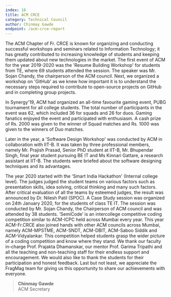 ```yaml
---
index: 16
title: ACM CRCE
category: Technical Council
author: Chinmay Gawde
endpoint: /acm-crce-report
---
```


The ACM Chapter of Fr. CRCE is known for organizing and conducting successful workshops and seminars related to Information Technology; it has greatly contributed to increasing knowledge of students and keeping them updated about new technologies in the market. The first event of ACM for the year 2019-2020 was the 'Resume Building Workshop' for students from TE, where 69 students attended the session. The speaker was Mr. Sojan Chandy, the chairperson of the ACM council. Next, we organized a workshop on 'GitHub' as we knew how important it is to understand the necessary steps required to contribute to open-source projects on GitHub and in completing group projects.

In Synergy'19, ACM had organized an all-time favourite gaming event, PUBG tournament for all college students. The total number of participants in the event was 62, which included 36 for squads and 26 for duos. Gaming fanatics enjoyed the event and participated with enthusiasm. A cash prize of Rs. 2000 was given to the winner of Squad matches and Rs. 1000 was given to the winners of Duo matches.

Later in the year, a 'Software Design Workshop' was conducted by ACM in collaboration with IIT-B. It was taken by three professional members, namely Mr. Prajish Prasad, Senior PhD student at IIT-B, Mr. Bhupendar Singh, final year student pursuing BE IT and Ms Kinnari Gattare, a research assistant at IIT-B. The students were briefed about the software designing techniques and its advantages.

The year 2020 started with the 'Smart India Hackathon' (Internal college level). The judges judged the student teams on various factors such as presentation skills, idea solving, critical thinking and many such factors. After critical evaluation of all the teams by esteemed judges, the result was announced by Dr. Nilesh Patil (SPOC). A Case Study session was organized on 24th January 2020, for the students of class TE IT. The session was conducted by Mr. Sojan Chandy, the Chairperson of ACM council and was attended by 38 students. ‘SemiCode’ is an intercollege competitive coding competition similar to ACM-ICPC held across Mumbai every year. This year ACM-Fr.CRCE also joined hands with other ACM councils across Mumbai, namely ACM-MPSTME, ACM-SNDT, ACM-DBIT, ACM-Saboo Siddik and ACM-Vidyalankar. This competition helped students grasp the wider picture of a coding competition and know where they stand. We thank our faculty in-charge Prof. Prajakta Dhamanskar, our mentor Prof. Garima Tripathi and all the teaching and non-teaching staff for their endless support and encouragement. We would also like to thank the students for their participation and honest feedback. Last but not least, we appreciate the FragMag team for giving us this opportunity to share our achievements with everyone.

> **Chinmay Gawde**<br>
> ACM Secretary

<center>
<a
          href="https://instagram.com/acm_frcrce?igshid=9qdvd7iobynh"
          target="_blank"
          ><i class="fa fa-instagram fa-2x p-2"></i
        ></a>
        <a
          href="https://frcrce.acm.org"
          target="_blank"
          ><i class="fa fa-globe fa-2x p-2" aria-hidden="true"></i
        ></>
</center>
